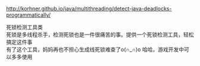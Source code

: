 http://korhner.github.io/java/multithreading/detect-java-deadlocks-programmatically/

死锁检测工具类 </br>
死锁是多线程杀手，检测死锁也是一件很痛苦的事。提供一个死锁检测工具，轻松搞定这件事</br>
有了这个工具，妈妈再也不担心生成线死锁难查了o(∩_∩)o 哈哈，游戏开发中可以多多使用